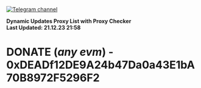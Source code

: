 [![Telegram channel](https://img.shields.io/endpoint?url=https://runkit.io/damiankrawczyk/telegram-badge/branches/master?url=https://t.me/n4z4v0d)](https://t.me/n4z4v0d) 

**Dynamic Updates Proxy List with Proxy Checker**  
**Last Updated: 21.12.23 21:58**

# DONATE (_any evm_) - 0xDEADf12DE9A24b47Da0a43E1bA70B8972F5296F2
